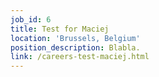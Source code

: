 ```yaml
---
job_id: 6
title: Test for Maciej
location: 'Brussels, Belgium'
position_description: Blabla.
link: /careers-test-maciej.html
---
```


